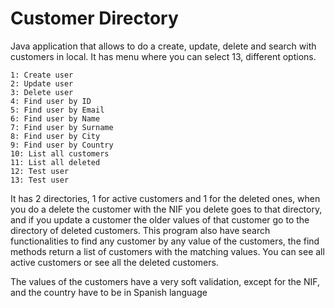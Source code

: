 ﻿# Customer Directory
Java application that allows to do a create, update, delete and search with customers in local.
It has menu where you can select 13, different options.
```
1: Create user
2: Update user
3: Delete user
4: Find user by ID 
5: Find user by Email
6: Find user by Name 
7: Find user by Surname 
8: Find user by City 
9: Find user by Country
10: List all customers 
11: List all deleted
12: Test user
13: Test user 
```
It has 2 directories, 1 for active customers and 1 for the deleted ones, when you do a delete the customer with the NIF you delete goes to that directory, and if you update a customer the older values of that customer go to the directory of deleted customers.
This program also have search functionalities to find any customer by any value of the customers, the find methods return a list of customers with the matching values.
You can see all active customers or see all the deleted customers.

The values of the customers have a very soft validation, except for the NIF, and the country have to be in Spanish language